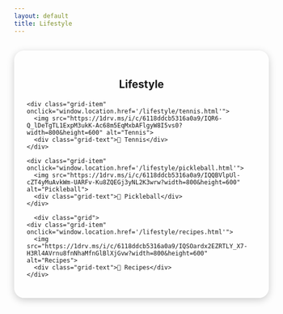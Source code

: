 ```yaml
---
layout: default
title: Lifestyle
---
```


<style>
.container {
  background: rgba(255, 255, 255, 0.7); /* 70% translucent white */
  max-width: 1000px;
  margin: 30px auto;
  padding: 25px;
  border-radius: 20px;
  box-shadow: 0 4px 15px rgba(0,0,0,0.2);
}

.grid {
  display: flex;
  flex-direction: column;
  gap: 25px;
  margin-top: 20px;
  height: 100vh; /* Full screen height on desktops */
}

.grid-item {
  position: relative;
  flex: 1; /* Equal height distribution */
  overflow: hidden;
  border-radius: 16px;
  cursor: pointer;
  box-shadow: 0 4px 10px rgba(0,0,0,0.15);
  transition: transform 0.3s ease;
}

.grid-item img {
  width: 100%;
  height: 100%;
  object-fit: cover;
  filter: brightness(0.7);
  transition: transform 0.3s ease;
}

.grid-item:hover {
  transform: scale(1.02);
}

.grid-text {
  position: absolute;
  top: 50%;
  left: 50%;
  transform: translate(-50%, -50%);
  color: white;
  font-size: 2rem;
  font-weight: bold;
  text-shadow: 2px 2px 6px rgba(0,0,0,0.8);
}

/* 📱 Responsive Design */
@media (max-width: 768px) {
  .grid {
    height: auto; /* Let content define height on smaller screens */
  }
  .grid-item {
    height: 220px; /* Fixed smaller height per section */
  }
  .grid-item img {
    height: 100%;
  }
  .grid-text {
    font-size: 1.5rem; /* Slightly smaller text for phones */
  }
}
</style>

<div class="container">
  <h2 style="text-align:center; margin-bottom:20px;">Lifestyle</h2>

    <div class="grid-item" onclick="window.location.href='/lifestyle/tennis.html'">
      <img src="https://1drv.ms/i/c/6118ddcb5316a0a9/IQR6-Q_lDeTgTL1ExpM3ukK-Ac68m5EqMxbAFlgyW8I5vs0?width=800&height=600" alt="Tennis">
      <div class="grid-text">🎾 Tennis</div>
    </div>

    <div class="grid-item" onclick="window.location.href='/lifestyle/pickleball.html'">
      <img src="https://1drv.ms/i/c/6118ddcb5316a0a9/IQQBVlpUl-cZT4yMuAvkWm-UARFv-Ku8ZQEGj3yNL2K3wrw?width=800&height=600" alt="Pickleball">
      <div class="grid-text">🏓 Pickleball</div>
    </div>

      <div class="grid">
    <div class="grid-item" onclick="window.location.href='/lifestyle/recipes.html'">
      <img src="https://1drv.ms/i/c/6118ddcb5316a0a9/IQSOardx2EZRTLY_X7-H3Rl4AVrnu8fnNhaMfnGlBlXjGvw?width=800&height=600" alt="Recipes">
      <div class="grid-text">🍳 Recipes</div>
    </div>
  </div>
</div>
